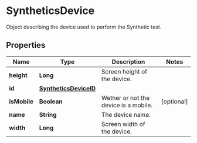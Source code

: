 

# SyntheticsDevice

Object describing the device used to perform the Synthetic test.
## Properties

Name | Type | Description | Notes
------------ | ------------- | ------------- | -------------
**height** | **Long** | Screen height of the device. | 
**id** | [**SyntheticsDeviceID**](SyntheticsDeviceID.md) |  | 
**isMobile** | **Boolean** | Wether or not the device is a mobile. |  [optional]
**name** | **String** | The device name. | 
**width** | **Long** | Screen width of the device. | 



